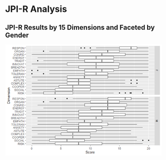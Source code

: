 JPI-R Analysis
================

## JPI-R Results by 15 Dimensions and Faceted by Gender

![](JPIR_Analysis_files/figure-gfm/unnamed-chunk-1-1.png)<!-- -->
